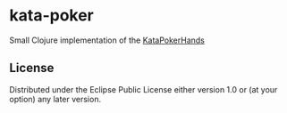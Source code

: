 # kata-poker

Small Clojure implementation of the [KataPokerHands](http://codingdojo.org/cgi-bin/index.pl?KataPokerHands)


## License
Distributed under the Eclipse Public License either version 1.0 or (at
your option) any later version.
